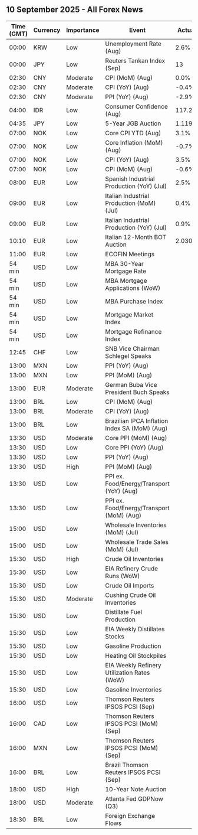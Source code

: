 ## 10 September 2025 - All Forex News

| Time (GMT) | Currency | Importance | Event | Actual | Forecast | Previous |
|------|----------|------------|-------|--------|----------|----------|
| 00:00 | KRW | Low | Unemployment Rate (Aug) | 2.6% |  | 2.5% |
| 00:00 | JPY | Low | Reuters Tankan Index (Sep) | 13 |  | 9 |
| 02:30 | CNY | Moderate | CPI (MoM) (Aug) | 0.0% | 0.1% | 0.4% |
| 02:30 | CNY | Moderate | CPI (YoY) (Aug) | -0.4% | -0.2% | 0.0% |
| 02:30 | CNY | Moderate | PPI (YoY) (Aug) | -2.9% | -2.9% | -3.6% |
| 04:00 | IDR | Low | Consumer Confidence (Aug) | 117.2 |  | 118.1 |
| 04:35 | JPY | Low | 5-Year JGB Auction | 1.119% |  | 1.056% |
| 07:00 | NOK | Low | Core CPI YTD (Aug) | 3.1% | 3.1% | 3.1% |
| 07:00 | NOK | Low | Core Inflation (MoM) (Aug) | -0.7% | -0.7% | 0.8% |
| 07:00 | NOK | Low | CPI (YoY) (Aug) | 3.5% | 3.5% | 3.3% |
| 07:00 | NOK | Low | CPI (MoM) (Aug) | -0.6% | -0.6% | 0.8% |
| 08:00 | EUR | Low | Spanish Industrial Production (YoY) (Jul) | 2.5% |  | 1.9% |
| 09:00 | EUR | Low | Italian Industrial Production (MoM) (Jul) | 0.4% | 0.1% | 0.2% |
| 09:00 | EUR | Low | Italian Industrial Production (YoY) (Jul) | 0.9% |  | -0.7% |
| 10:10 | EUR | Low | Italian 12-Month BOT Auction | 2.030% |  | 2.012% |
| 11:00 | EUR | Low | ECOFIN Meetings |  |  |  |
| 54 min | USD | Low | MBA 30-Year Mortgage Rate |  |  | 6.64% |
| 54 min | USD | Low | MBA Mortgage Applications (WoW) |  |  | -1.2% |
| 54 min | USD | Low | MBA Purchase Index |  |  | 158.7 |
| 54 min | USD | Low | Mortgage Market Index |  |  | 272.5 |
| 54 min | USD | Low | Mortgage Refinance Index |  |  | 902.5 |
| 12:45 | CHF | Low | SNB Vice Chairman Schlegel Speaks |  |  |  |
| 13:00 | MXN | Low | PPI (YoY) (Aug) |  |  | 3.80% |
| 13:00 | MXN | Low | PPI (MoM) (Aug) |  |  | -0.50% |
| 13:00 | EUR | Moderate | German Buba Vice President Buch Speaks |  |  |  |
| 13:00 | BRL | Low | CPI (MoM) (Aug) |  | -0.15% | 0.26% |
| 13:00 | BRL | Moderate | CPI (YoY) (Aug) |  | 5.10% | 5.23% |
| 13:00 | BRL | Low | Brazilian IPCA Inflation Index SA (MoM) (Aug) |  |  | 0.35% |
| 13:30 | USD | Moderate | Core PPI (MoM) (Aug) |  | 0.3% | 0.9% |
| 13:30 | USD | Low | Core PPI (YoY) (Aug) |  | 3.5% | 3.7% |
| 13:30 | USD | Low | PPI (YoY) (Aug) |  | 3.3% | 3.3% |
| 13:30 | USD | High | PPI (MoM) (Aug) |  | 0.3% | 0.9% |
| 13:30 | USD | Low | PPI ex. Food/Energy/Transport (YoY) (Aug) |  |  | 2.8% |
| 13:30 | USD | Low | PPI ex. Food/Energy/Transport (MoM) (Aug) |  |  | 0.6% |
| 15:00 | USD | Low | Wholesale Inventories (MoM) (Jul) |  | 0.2% | 0.1% |
| 15:00 | USD | Low | Wholesale Trade Sales (MoM) (Jul) |  |  | 0.3% |
| 15:30 | USD | High | Crude Oil Inventories |  | -1.900M | 2.415M |
| 15:30 | USD | Low | EIA Refinery Crude Runs (WoW) |  |  | -0.011M |
| 15:30 | USD | Low | Crude Oil Imports |  |  | 0.434M |
| 15:30 | USD | Moderate | Cushing Crude Oil Inventories |  |  | 1.590M |
| 15:30 | USD | Low | Distillate Fuel Production |  |  | 0.036M |
| 15:30 | USD | Low | EIA Weekly Distillates Stocks |  | 0.200M | 1.681M |
| 15:30 | USD | Low | Gasoline Production |  |  | -0.109M |
| 15:30 | USD | Low | Heating Oil Stockpiles |  |  | 0.557M |
| 15:30 | USD | Low | EIA Weekly Refinery Utilization Rates (WoW) |  |  | -0.3% |
| 15:30 | USD | Low | Gasoline Inventories |  | -0.100M | -3.795M |
| 16:00 | USD | Low | Thomson Reuters IPSOS PCSI (Sep) |  |  | 53.43 |
| 16:00 | CAD | Low | Thomson Reuters IPSOS PCSI (MoM) (Sep) |  |  | 47.70 |
| 16:00 | MXN | Low | Thomson Reuters IPSOS PCSI (MoM) (Sep) |  |  | 53.15 |
| 16:00 | BRL | Low | Brazil Thomson Reuters IPSOS PCSI (Sep) |  |  | 51.04 |
| 18:00 | USD | High | 10-Year Note Auction |  |  | 4.255% |
| 18:00 | USD | Moderate | Atlanta Fed GDPNow (Q3) |  | 3.0% | 3.0% |
| 18:30 | BRL | Low | Foreign Exchange Flows |  |  | -0.231B |
